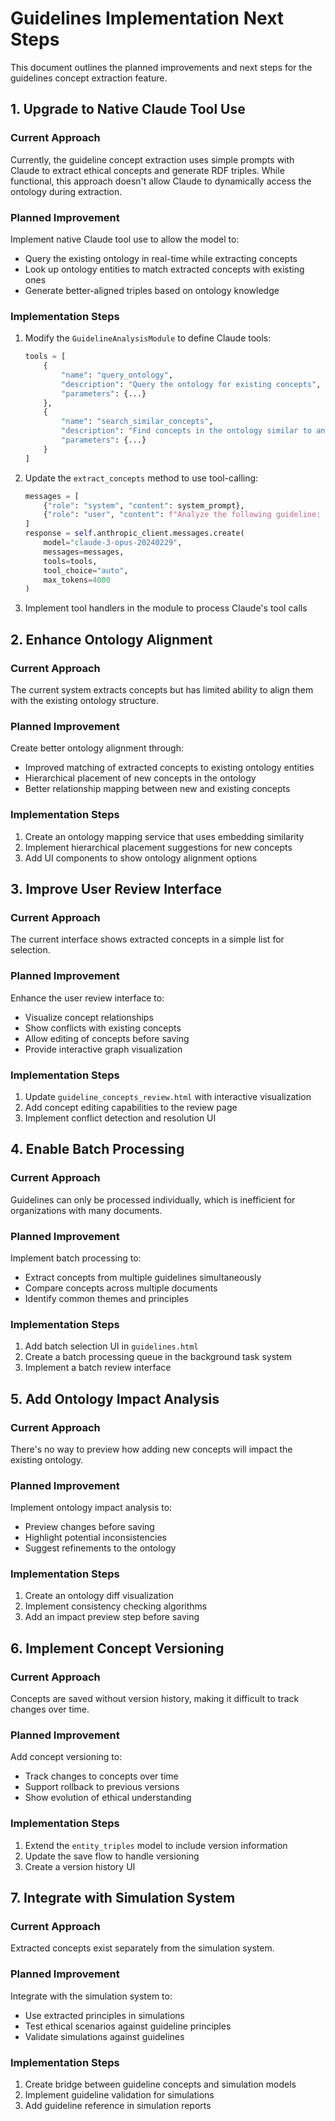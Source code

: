 # Guidelines Implementation Next Steps

This document outlines the planned improvements and next steps for the guidelines concept extraction feature.

## 1. Upgrade to Native Claude Tool Use

### Current Approach
Currently, the guideline concept extraction uses simple prompts with Claude to extract ethical concepts and generate RDF triples. While functional, this approach doesn't allow Claude to dynamically access the ontology during extraction.

### Planned Improvement
Implement native Claude tool use to allow the model to:
- Query the existing ontology in real-time while extracting concepts
- Look up ontology entities to match extracted concepts with existing ones
- Generate better-aligned triples based on ontology knowledge

### Implementation Steps
1. Modify the `GuidelineAnalysisModule` to define Claude tools:
   ```python
   tools = [
       {
           "name": "query_ontology",
           "description": "Query the ontology for existing concepts",
           "parameters": {...}
       },
       {
           "name": "search_similar_concepts",
           "description": "Find concepts in the ontology similar to an extracted concept",
           "parameters": {...}
       }
   ]
   ```

2. Update the `extract_concepts` method to use tool-calling:
   ```python
   messages = [
       {"role": "system", "content": system_prompt},
       {"role": "user", "content": f"Analyze the following guideline: {content}"}
   ]
   response = self.anthropic_client.messages.create(
       model="claude-3-opus-20240229",
       messages=messages,
       tools=tools,
       tool_choice="auto",
       max_tokens=4000
   )
   ```

3. Implement tool handlers in the module to process Claude's tool calls

## 2. Enhance Ontology Alignment

### Current Approach
The current system extracts concepts but has limited ability to align them with the existing ontology structure.

### Planned Improvement
Create better ontology alignment through:
- Improved matching of extracted concepts to existing ontology entities
- Hierarchical placement of new concepts in the ontology
- Better relationship mapping between new and existing concepts

### Implementation Steps
1. Create an ontology mapping service that uses embedding similarity
2. Implement hierarchical placement suggestions for new concepts
3. Add UI components to show ontology alignment options

## 3. Improve User Review Interface

### Current Approach
The current interface shows extracted concepts in a simple list for selection.

### Planned Improvement
Enhance the user review interface to:
- Visualize concept relationships
- Show conflicts with existing concepts
- Allow editing of concepts before saving
- Provide interactive graph visualization

### Implementation Steps
1. Update `guideline_concepts_review.html` with interactive visualization
2. Add concept editing capabilities to the review page
3. Implement conflict detection and resolution UI

## 4. Enable Batch Processing

### Current Approach
Guidelines can only be processed individually, which is inefficient for organizations with many documents.

### Planned Improvement
Implement batch processing to:
- Extract concepts from multiple guidelines simultaneously
- Compare concepts across multiple documents
- Identify common themes and principles

### Implementation Steps
1. Add batch selection UI in `guidelines.html`
2. Create a batch processing queue in the background task system
3. Implement a batch review interface

## 5. Add Ontology Impact Analysis

### Current Approach
There's no way to preview how adding new concepts will impact the existing ontology.

### Planned Improvement
Implement ontology impact analysis to:
- Preview changes before saving
- Highlight potential inconsistencies
- Suggest refinements to the ontology

### Implementation Steps
1. Create an ontology diff visualization
2. Implement consistency checking algorithms
3. Add an impact preview step before saving

## 6. Implement Concept Versioning

### Current Approach
Concepts are saved without version history, making it difficult to track changes over time.

### Planned Improvement
Add concept versioning to:
- Track changes to concepts over time
- Support rollback to previous versions
- Show evolution of ethical understanding

### Implementation Steps
1. Extend the `entity_triples` model to include version information
2. Update the save flow to handle versioning
3. Create a version history UI

## 7. Integrate with Simulation System

### Current Approach
Extracted concepts exist separately from the simulation system.

### Planned Improvement
Integrate with the simulation system to:
- Use extracted principles in simulations
- Test ethical scenarios against guideline principles
- Validate simulations against guidelines

### Implementation Steps
1. Create bridge between guideline concepts and simulation models
2. Implement guideline validation for simulations
3. Add guideline reference in simulation reports
